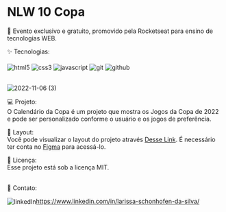 <h1 aligh="center">NLW 10 Copa</h1>

<p aligh="center">
🚀 Evento exclusivo e gratuito, promovido pela Rocketseat para ensino de tecnologias WEB.
</p>

✨ Tecnologias:   
<br>
  <img align="center" alt="html5" src="https://img.shields.io/badge/HTML5-E34F26?style=for-the-badge&logo=html5&logoColor=white"/>
  <img align="center" alt="css3" src="https://img.shields.io/badge/CSS3-1572B6?style=for-the-badge&logo=css3&logoColor=white"/>
  <img align="center" alt="javascript" src="https://img.shields.io/badge/JavaScript-F7DF1E?style=for-the-badge&logo=javascript&logoColor=black"/>
  <img align="center" alt="git" src="https://img.shields.io/badge/GIT-E44C30?style=for-the-badge&logo=git&logoColor=white">
  <img align="center" alt="github" src="https://img.shields.io/badge/GitHub-100000?style=for-the-badge&logo=github&logoColor=white">
<br>
<br>

![2022-11-06 (3)](https://user-images.githubusercontent.com/95450641/200157209-47edfedb-9a29-4bd4-ba28-e6506c8bcc48.png)


💻 Projeto: <br>
O Calendário da Copa é um projeto que mostra os Jogos da Copa de 2022 e pode ser personalizado conforme o usuário e os jogos de preferência. <br>

🔖 Layout: <br>
Você pode visualizar o layout do projeto através [Desse Link](https://www.figma.com/file/7DYitcpk0B0Up0m3FOXCFi/Calend%C3%A1rio-de-Jogos-(Community)). É necessário ter conta no [Figma](https://figma.com) para acessá-lo.<br>

📝 Licença: <br>
Esse projeto está sob a licença MIT.

<br>
📱 Contato: <br>

<img inline align="center" alt="linkedIn" src="https://img.shields.io/badge/LinkedIn-0077B5?style=for-the-badge&logo=linkedin&logoColor=white"/>https://www.linkedin.com/in/larissa-schonhofen-da-silva/
